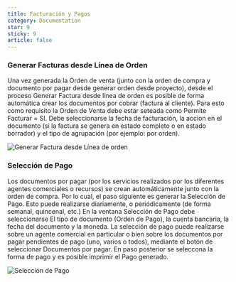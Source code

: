 ```yaml
---
title: Facturación y Pagos
category: Documentation
star: 9
sticky: 9
article: false
---
```


### Generar Facturas desde Línea de Orden

Una vez generada la Orden de venta (junto con la orden de compra y documento por pagar desde generar orden desde proyecto), desde el proceso Generar Factura desde línea de orden es posible de forma automática crear los documentos por cobrar (factura al cliente).
Para esto como requisito la Orden de Venta debe estar seteada como Permite Facturar = SI. Debe seleccionarse la fecha de facturación, la accion en el documento (si la factura se genera en estado completo o en estado borrador) y el tipo de agrupación (por ejemplo: por orden).

![Generar Factura desde Línea de orden](/assets/img/docs/field-services-management/fis-services6.png)

### Selección de Pago

Los documentos por pagar (por los servicios realizados por los diferentes agentes comerciales o recursos) se crean automáticamente junto con la orden de compra. Por lo cual, el paso siguiente es generar la Selección de Pago.
Esto puede realizarse diariamente, o periódicamente (de forma semanal, quincenal, etc.)
En la ventana Selección de Pago debe seleccionarse El tipo de documento (Orden de Pago), la cuenta bancaria, la fecha del documento y la moneda.
La selección de pago puede realizarse sobre un agente comercial en particular o bien sobre los documentos por pagar pendientes de pago (uno, varios o todos), mediante el botón de seleccionar Documentos por pagar.
En paso posterior se seleccona la forma de pago y es posible imprimir el Pago generado.

![Selección de Pago](/assets/img/docs/field-services-management/fis-services7.png)